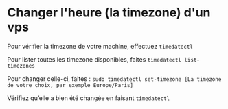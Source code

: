 # Changer l'heure (la timezone) d'un vps

Pour vérifier la timezone de votre machine, effectuez `timedatectl`

Pour lister toutes les timezone disponibles, faites `timedatectl list-timezones`

Pour changer celle-ci, faites : `sudo timedatectl set-timezone [La timezone de votre choix, par exemple Europe/Paris]`

Vérifiez qu’elle a bien été changée en faisant `timedatectl`
